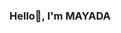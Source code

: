 ### Hello👋, I'm MAYADA

<!--
**mayadayasserr/mayadayasserr** is a ✨ _special_ ✨ repository because its `README.md` (this file) appears on your GitHub profile.
Network Engineer
Here are some ideas to get you started:



- 📫 How to reach me: mayadayasser12@gmail.com

-->

